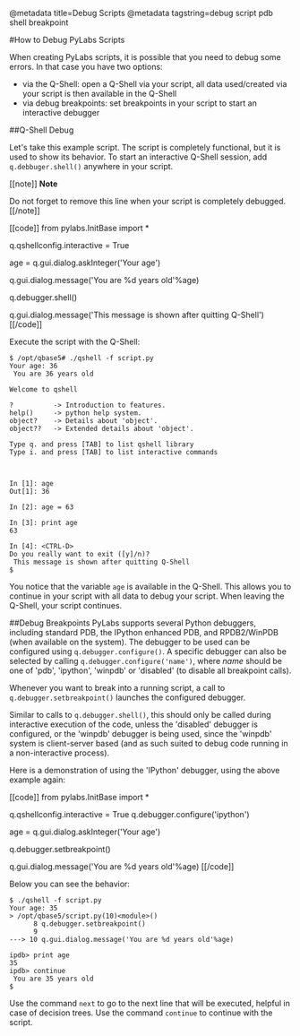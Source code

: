 @metadata title=Debug Scripts
@metadata tagstring=debug script pdb shell breakpoint

#How to Debug PyLabs Scripts

When creating PyLabs scripts, it is possible that you need to debug some errors. In that case you have two options:

* via the Q-Shell: open a Q-Shell via your script, all data used/created via your script is then available in the Q-Shell
* via debug breakpoints: set breakpoints in your script to start an interactive debugger


##Q-Shell Debug

Let's take this example script. The script is completely functional, but it is used to show its behavior. To start an interactive Q-Shell session, add `q.debbuger.shell()` anywhere in your script.

[[note]]
**Note**

Do not forget to remove this line when your script is completely debugged.
[[/note]]

[[code]]
from pylabs.InitBase import *

q.qshellconfig.interactive = True

age = q.gui.dialog.askInteger('Your age')

q.gui.dialog.message('You are %d years old'%age)

q.debugger.shell()

q.gui.dialog.message('This message is shown after quitting Q-Shell')
[[/code]]

Execute the script with the Q-Shell:

    $ /opt/qbase5# ./qshell -f script.py 
    Your age: 36
     You are 36 years old
    
    Welcome to qshell
    
    ?          -> Introduction to features.
    help()     -> python help system.
    object?    -> Details about 'object'.
    object??   -> Extended details about 'object'.
    
    Type q. and press [TAB] to list qshell library
    Type i. and press [TAB] to list interactive commands
    
    
    
    In [1]: age
    Out[1]: 36
    
    In [2]: age = 63

    In [3]: print age
    63
    
    In [4]: <CTRL-D>
    Do you really want to exit ([y]/n)? 
     This message is shown after quitting Q-Shell
    $ 
        
You notice that the variable `age` is available in the Q-Shell. This allows you to continue in your script with all data to debug your script.
When leaving the Q-Shell, your script continues.


##Debug Breakpoints
PyLabs supports several Python debuggers, including standard PDB, the IPython enhanced PDB, and RPDB2/WinPDB (when available on the system). The debugger to be used can be configured using `q.debugger.configure()`. A specific debugger
can also be selected by calling `q.debugger.configure('name')`, where *name* should be one of 'pdb', 'ipython', 'winpdb' or 'disabled' (to disable all breakpoint calls).

Whenever you want to break into a running script, a call to `q.debugger.setbreakpoint()` launches the configured debugger. 

Similar to calls to `q.debugger.shell()`, this should only be called during interactive execution of the code, unless the 'disabled' debugger is configured, or the 'winpdb' debugger is being used, since the 'winpdb' system is client-server based (and as such suited to debug code running in a non-interactive process).

Here is a demonstration of using the 'IPython' debugger, using the above example again:

[[code]]
from pylabs.InitBase import *

q.qshellconfig.interactive = True
q.debugger.configure('ipython')

age = q.gui.dialog.askInteger('Your age')

q.debugger.setbreakpoint()

q.gui.dialog.message('You are %d years old'%age)
[[/code]]

Below you can see the behavior:

    $ ./qshell -f script.py 
    Your age: 35 
    > /opt/qbase5/script.py(10)<module>()
          8 q.debugger.setbreakpoint()
          9 
    ---> 10 q.gui.dialog.message('You are %d years old'%age)
    
    ipdb> print age
    35
    ipdb> continue
     You are 35 years old
    $
    
Use the command `next` to go to the next line that will be executed, helpful in case of decision trees.
Use the command `continue` to continue with the script.    